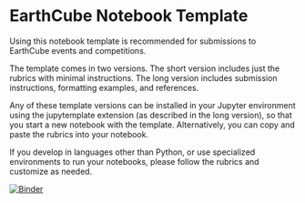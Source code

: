 # EarthCube Notebook Template
Using this notebook template is recommended for submissions to EarthCube events and competitions.<br>

The template comes in two versions. The short version includes just the rubrics with minimal instructions. The long version includes submission instructions, formatting examples, and references.

Any of these template versions can be installed in your Jupyter environment using the jupytemplate extension (as described in the long version), so that you start a new notebook with the template. Alternatively, you can copy and paste the rubrics into your notebook.

If you develop in languages other than Python, or use specialized environments to run your notebooks, please follow the rubrics and customize as needed.


[![Binder](https://mybinder.org/badge_logo.svg)](https://mybinder.org/v2/gh/earthcube/NotebookTemplates.git/geocodes_template)
